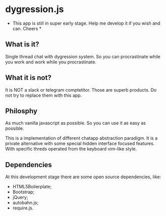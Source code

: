 # dygression.js

* This app is still in super early stage. Help me develop it if you wish and can. Cheers *

## What is it?
Single thread chat with dygression system. So you can procrastinate while you work and work while you procrastinate.

## What it is not?
It is NOT a slack or telegram comptetitor. Those are superb products. Do not try to replace them with this app.

## Philosphy
As much vanilla javascript as possible. So you can use it as easy as possible.

This is a implementation of different chatapp abstraction paradigm.
It is a private alternative with some special hidden interface focused features. With specific threds operated from the keyboard vim-like style.

## Dependencies
At this development stage there are some open source dependencies, like:
- HTML5Bolierplate;
- Bootstrap;
- jQuery;
- autobahn.js;
- require.js.
